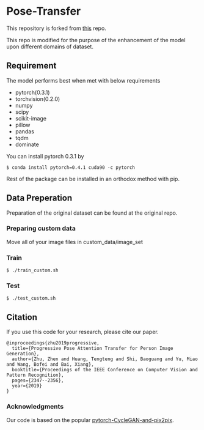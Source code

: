 # Pose-Transfer
This repository is forked from [this](https://github.com/tengteng95/Pose-Transfer) repo.

This repo is modified for the purpose of the enhancement of the model upon different domains of dataset.

## Requirement
The model performs best when met with below requirements

* pytorch(0.3.1)
* torchvision(0.2.0)
* numpy
* scipy
* scikit-image
* pillow
* pandas
* tqdm
* dominate

You can install pytorch 0.3.1 by
```{commandline}
$ conda install pytorch=0.4.1 cuda90 -c pytorch
```
Rest of the package can be installed in an orthodox method with pip.

## Data Preperation
Preparation of the original dataset can be found at the original repo.

### Preparing custom data
Move all of your image files in custom_data/image_set

### Train
```{commandline}
$ ./train_custom.sh
```

### Test
```{commandline}
$ ./test_custom.sh
```

## Citation
If you use this code for your research, please cite our paper.
```
@inproceedings{zhu2019progressive,
  title={Progressive Pose Attention Transfer for Person Image Generation},
  author={Zhu, Zhen and Huang, Tengteng and Shi, Baoguang and Yu, Miao and Wang, Bofei and Bai, Xiang},
  booktitle={Proceedings of the IEEE Conference on Computer Vision and Pattern Recognition},
  pages={2347--2356},
  year={2019}
}
```

### Acknowledgments
Our code is based on the popular [pytorch-CycleGAN-and-pix2pix](https://github.com/junyanz/pytorch-CycleGAN-and-pix2pix).

